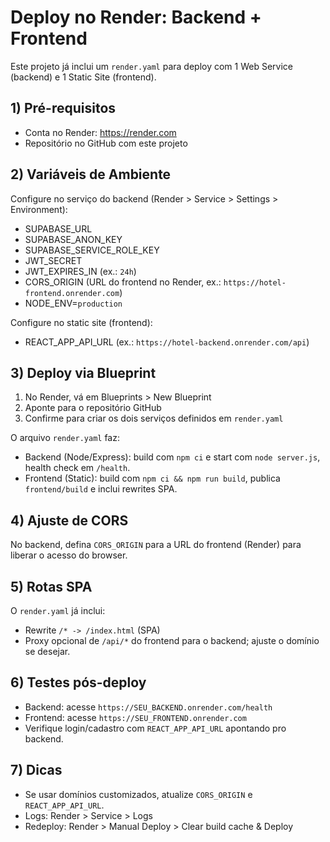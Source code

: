 # Deploy no Render: Backend + Frontend

Este projeto já inclui um `render.yaml` para deploy com 1 Web Service (backend) e 1 Static Site (frontend).

## 1) Pré-requisitos
- Conta no Render: https://render.com
- Repositório no GitHub com este projeto

## 2) Variáveis de Ambiente
Configure no serviço do backend (Render > Service > Settings > Environment):
- SUPABASE_URL
- SUPABASE_ANON_KEY
- SUPABASE_SERVICE_ROLE_KEY
- JWT_SECRET
- JWT_EXPIRES_IN (ex.: `24h`)
- CORS_ORIGIN (URL do frontend no Render, ex.: `https://hotel-frontend.onrender.com`)
- NODE_ENV=`production`

Configure no static site (frontend):
- REACT_APP_API_URL (ex.: `https://hotel-backend.onrender.com/api`)

## 3) Deploy via Blueprint
1. No Render, vá em Blueprints > New Blueprint
2. Aponte para o repositório GitHub
3. Confirme para criar os dois serviços definidos em `render.yaml`

O arquivo `render.yaml` faz:
- Backend (Node/Express): build com `npm ci` e start com `node server.js`, health check em `/health`.
- Frontend (Static): build com `npm ci && npm run build`, publica `frontend/build` e inclui rewrites SPA.

## 4) Ajuste de CORS
No backend, defina `CORS_ORIGIN` para a URL do frontend (Render) para liberar o acesso do browser.

## 5) Rotas SPA
O `render.yaml` já inclui:
- Rewrite `/* -> /index.html` (SPA)
- Proxy opcional de `/api/*` do frontend para o backend; ajuste o domínio se desejar.

## 6) Testes pós-deploy
- Backend: acesse `https://SEU_BACKEND.onrender.com/health`
- Frontend: acesse `https://SEU_FRONTEND.onrender.com`
- Verifique login/cadastro com `REACT_APP_API_URL` apontando pro backend.

## 7) Dicas
- Se usar domínios customizados, atualize `CORS_ORIGIN` e `REACT_APP_API_URL`.
- Logs: Render > Service > Logs
- Redeploy: Render > Manual Deploy > Clear build cache & Deploy
